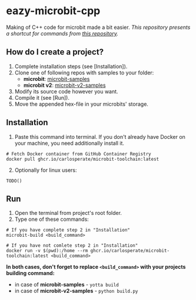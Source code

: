 # eazy-microbit-cpp
Making of C++ code for microbit made a bit easier.
_This repository presents a shortcut for commands from [this repository](https://github.com/carlosperate/docker-microbit-toolchain)._


## How do I create a project?
1. Complete installation steps (see [Installation]).
2. Clone one of following repos with samples to your folder:
    - **microbit**: [microbit-samples](https://github.com/lancaster-university/microbit-samples)
    - **microbit v2**: [microbit-v2-samples](https://github.com/lancaster-university/microbit-v2-samples)
3. Modify its source code however you want.
4. Compile it (see [Run]).
5. Move the appended hex-file in your microbits' storage.


## Installation
1. Paste this command into terminal. If you don't already have Docker on your machine, you need additionally install it.
```
# Fetch Docker container from GitHub Container Registry
docker pull ghcr.io/carlosperate/microbit-toolchain:latest
```
2. Optionally for linux users:
```
TODO()
```

## Run
1. Open the terminal from project's root folder.
2. Type one of these commands:
```
# If you have complete step 2 in "Installation"
microbit-build <build_command>
```
```
# If you have not comlete step 2 in "Installation"
docker run -v $(pwd):/home --rm ghcr.io/carlosperate/microbit-toolchain:latest <build_command>
```
**In both cases, don't forget to replace ``<build_command>`` with your projects building command:**
- in case of **microbit-samples** - ``yotta build``
- in case of **microbit-v2-samples** - ``python build.py``
